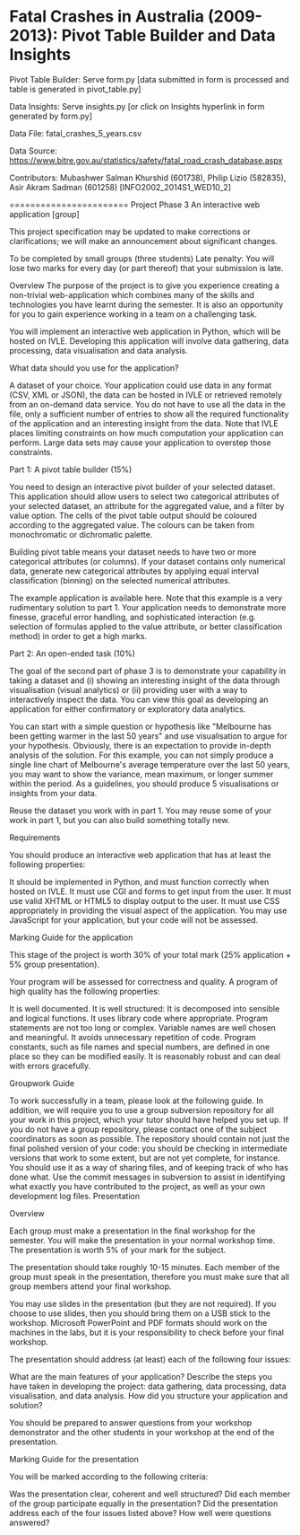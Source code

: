 Fatal Crashes in Australia (2009-2013): Pivot Table Builder and Data Insights
=======================

Pivot Table Builder: Serve form.py [data submitted in form is processed and table is generated in pivot_table.py]

Data Insights: Serve insights.py [or click on Insights hyperlink in form generated by form.py]

Data File: fatal_crashes_5_years.csv

Data Source: https://www.bitre.gov.au/statistics/safety/fatal_road_crash_database.aspx

Contributors: Mubashwer Salman Khurshid (601738), Philip Lizio (582835), Asir Akram Sadman (601258) [INFO2002_2014S1_WED10_2]

=======================
Project Phase 3
An interactive web application [group]

This project specification may be updated to make corrections or clarifications; we will make an announcement about significant changes. 

To be completed by small groups (three students)
Late penalty: You will lose two marks for every day (or part thereof) that your submission is late.

Overview
The purpose of the project is to give you experience creating a non-trivial web-application which combines many of the skills and technologies you have learnt during the semester. It is also an opportunity for you to gain experience working in a team on a challenging task. 

You will implement an interactive web application in Python, which will be hosted on IVLE. Developing this application will involve data gathering, data processing, data visualisation and data analysis.

What data should you use for the application?

A dataset of your choice. Your application could use data in any format (CSV, XML or JSON), the data can be hosted in IVLE or retrieved remotely from an on-demand data service. You do not have to use all the data in the file, only a sufficient number of entries to show all the required functionality of the application and an interesting insight from the data. Note that IVLE places limiting constraints on how much computation your application can perform. Large data sets may cause your application to overstep those constraints.

Part 1: A pivot table builder (15%)

You need to design an interactive pivot builder of your selected dataset. This application should allow users to select two categorical attributes of your selected dataset, an attribute for the aggregated value, and a filter by value option. The cells of the pivot table output should be coloured according to the aggregated value. The colours can be taken from monochromatic or dichromatic palette.
 
Building pivot table means your dataset needs to have two or more categorical attributes (or columns). If your dataset contains only numerical data, generate new categorical attributes by applying equal interval classification (binning) on the selected numerical attributes.

The example application is available here. Note that this example is a very rudimentary solution to part 1. Your application needs to demonstrate more finesse, graceful error handling, and sophisticated interaction (e.g. selection of formulas applied to the value attribute, or better classification method) in order to get a high marks.

Part 2: An open-ended task (10%)

The goal of the second part of phase 3 is to demonstrate your capability in taking a dataset and (i) showing an interesting insight of the data through visualisation (visual analytics) or (ii) providing user with a way to interactively inspect the data. You can view this goal as developing an application for either confirmatory or exploratory data analytics.

You can start with a simple question or hypothesis like "Melbourne has been getting warmer in the last 50 years" and use visualisation to argue for your hypothesis. Obviously, there is an expectation to provide in-depth analysis of the solution. For this example, you can not simply produce a single line chart of Melbourne's average temperature over the last 50 years, you may want to show the variance, mean maximum, or longer summer within the period. As a guidelines, you should produce 5 visualisations or insights from your data.

Reuse the dataset you work with in part 1. You may reuse some of your work in part 1, but you can also build something totally new.

Requirements

You should produce an interactive web application that has at least the following properties:

It should be implemented in Python, and must function correctly when hosted on IVLE. 
It must use CGI and forms to get input from the user.
It must use valid XHTML or HTML5 to display output to the user.
It must use CSS appropriately in providing the visual aspect of the application.
You may use JavaScript for your application, but your code will not be assessed.

Marking Guide for the application

This stage of the project is worth 30% of your total mark (25% application + 5% group presentation).

Your program will be assessed for correctness and quality. A program of high quality has the following properties:

It is well documented. 
It is well structured:
It is decomposed into sensible and logical functions.
It uses library code where appropriate.
Program statements are not too long or complex.
Variable names are well chosen and meaningful.
It avoids unnecessary repetition of code.
Program constants, such as file names and special numbers, are defined in one place so they can be modified easily.
It is reasonably robust and can deal with errors gracefully.

Groupwork Guide

To work successfully in a team, please look at the following guide. In addition, we will require you to use a group subversion repository for all your work in this project, which your tutor should have helped you set up. If you do not have a group repository, please contact one of the subject coordinators as soon as possible. The repository should contain not just the final polished version of your code: you should be checking in intermediate versions that work to some extent, but are not yet complete, for instance. You should use it as a way of sharing files, and of keeping track of who has done what. Use the commit messages in subversion to assist in identifying what exactly you have contributed to the project, as well as your own development log files.
Presentation

Overview

Each group must make a presentation in the final workshop for the semester. You will make the presentation in your normal workshop time. The presentation is worth 5% of your mark for the subject.

The presentation should take roughly 10-15 minutes. Each member of the group must speak in the presentation, therefore you must make sure that all group members attend your final workshop.

You may use slides in the presentation (but they are not required). If you choose to use slides, then you should bring them on a USB stick to the workshop. Microsoft PowerPoint and PDF formats should work on the machines in the labs, but it is your responsibility to check before your final workshop.

The presentation should address (at least) each of the following four issues:

What are the main features of your application? 
Describe the steps you have taken in developing the project: data gathering, data processing, data visualisation, and data analysis. 
How did you structure your application and solution?

You should be prepared to answer questions from your workshop demonstrator and the other students in your workshop at the end of the presentation.

Marking Guide for the presentation

You will be marked according to the following criteria:

Was the presentation clear, coherent and well structured?
Did each member of the group participate equally in the presentation?
Did the presentation address each of the four issues listed above?
How well were questions answered?
